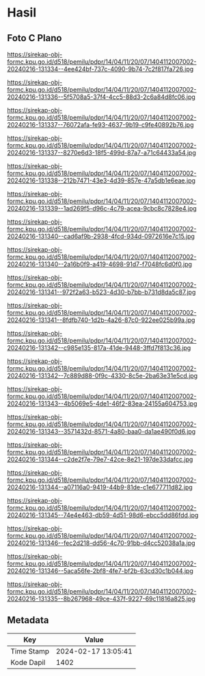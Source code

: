 # Hasil

## Foto C Plano

https://sirekap-obj-formc.kpu.go.id/d518/pemilu/pdpr/14/04/11/20/07/1404112007002-20240216-131334--4ee424bf-737c-4090-9b74-7c2f817fa726.jpg

https://sirekap-obj-formc.kpu.go.id/d518/pemilu/pdpr/14/04/11/20/07/1404112007002-20240216-131336--5f5708a5-37f4-4cc5-88d3-2c6a84d8fc06.jpg

https://sirekap-obj-formc.kpu.go.id/d518/pemilu/pdpr/14/04/11/20/07/1404112007002-20240216-131337--76072afa-fe93-4637-9b19-c9fe40892b76.jpg

https://sirekap-obj-formc.kpu.go.id/d518/pemilu/pdpr/14/04/11/20/07/1404112007002-20240216-131337--8270e6d3-18f5-499d-87a7-a71c64433a54.jpg

https://sirekap-obj-formc.kpu.go.id/d518/pemilu/pdpr/14/04/11/20/07/1404112007002-20240216-131338--212b7471-43e3-4d39-857e-47a5db1e6eae.jpg

https://sirekap-obj-formc.kpu.go.id/d518/pemilu/pdpr/14/04/11/20/07/1404112007002-20240216-131339--1ad269f5-d96c-4c79-acea-9cbc8c7828e4.jpg

https://sirekap-obj-formc.kpu.go.id/d518/pemilu/pdpr/14/04/11/20/07/1404112007002-20240216-131340--cad6af9b-2938-4fcd-934d-0972616e7c15.jpg

https://sirekap-obj-formc.kpu.go.id/d518/pemilu/pdpr/14/04/11/20/07/1404112007002-20240216-131340--2a16b0f9-a419-4698-91d7-f7048fc6d0f0.jpg

https://sirekap-obj-formc.kpu.go.id/d518/pemilu/pdpr/14/04/11/20/07/1404112007002-20240216-131341--972f2a63-b523-4d30-b7bb-b731d8da5c87.jpg

https://sirekap-obj-formc.kpu.go.id/d518/pemilu/pdpr/14/04/11/20/07/1404112007002-20240216-131341--8fdfb740-1d2b-4a26-87c0-922ee025b99a.jpg

https://sirekap-obj-formc.kpu.go.id/d518/pemilu/pdpr/14/04/11/20/07/1404112007002-20240216-131342--c985e135-817a-41de-9448-3ffd7f813c36.jpg

https://sirekap-obj-formc.kpu.go.id/d518/pemilu/pdpr/14/04/11/20/07/1404112007002-20240216-131342--7c889d88-0f9c-4330-8c5e-2ba63e31e5cd.jpg

https://sirekap-obj-formc.kpu.go.id/d518/pemilu/pdpr/14/04/11/20/07/1404112007002-20240216-131343--4b5069e5-4de1-46f2-83ea-24155a604753.jpg

https://sirekap-obj-formc.kpu.go.id/d518/pemilu/pdpr/14/04/11/20/07/1404112007002-20240216-131343--3571432d-8571-4a80-baa0-da1ae490f0d6.jpg

https://sirekap-obj-formc.kpu.go.id/d518/pemilu/pdpr/14/04/11/20/07/1404112007002-20240216-131344--c2de2f7e-79e7-42ce-8e21-197de33dafcc.jpg

https://sirekap-obj-formc.kpu.go.id/d518/pemilu/pdpr/14/04/11/20/07/1404112007002-20240216-131344--a07116a0-9419-44b9-81de-c1e677711d82.jpg

https://sirekap-obj-formc.kpu.go.id/d518/pemilu/pdpr/14/04/11/20/07/1404112007002-20240216-131345--74e4e463-db59-4d51-98d6-ebcc5dd86fdd.jpg

https://sirekap-obj-formc.kpu.go.id/d518/pemilu/pdpr/14/04/11/20/07/1404112007002-20240216-131346--fec2d218-dd56-4c70-91bb-d4cc52038a1a.jpg

https://sirekap-obj-formc.kpu.go.id/d518/pemilu/pdpr/14/04/11/20/07/1404112007002-20240216-131346--5aca56fe-2bf8-4fe7-bf2b-63cd30c1b044.jpg

https://sirekap-obj-formc.kpu.go.id/d518/pemilu/pdpr/14/04/11/20/07/1404112007002-20240216-131335--8b267968-49ce-437f-9227-69c11816a825.jpg


## Metadata

| Key        | Value               |
| ---------- | ------------------- |
| Time Stamp | 2024-02-17 13:05:41 |
| Kode Dapil | 1402                |



